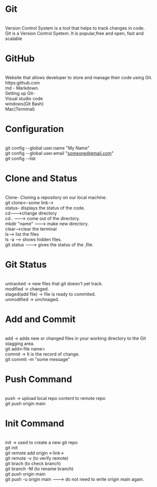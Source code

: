 # Git
<br> Version Control System is a tool that helps to track changes in code.
<br> Git is a Version Control Syetem. It is popular,free and open, fast and scalable
# GitHub
<br> Website that allows developer to store and manage their code using Git.
<br> https:github.com
<br> md - Markdown.
<br> Setting up Git-
<br> Visual studio code
<br> windows(Git Bash)
<br> Mac(Terminal)  

# Configuration 
<br> git config --global user.name "My Name"
<br> git config --global user.email "someone@email.com"
<br> git config --list

# Clone and Status
<br> Clone- Cloning a repository on our local machine.
<br> git clone<--some link-->
<br> status- displays the status of the code.
<br> cd--->change directory
<br> cd.. ---> come out of the directory.
<br> mkdir "name" ---> make new directory.
<br> clear-->clear the terminal
<br> ls--> list the files
<br> ls -a --> shows hidden files.
<br> git status ---> gives the status of the ,file.

# Git Status
<br> untracked -> new files that git doesn't yet track.
<br> modified -> changed.
<br> staged(add file) -> file is ready to commited.
<br> unmodified -> unchnaged.

# Add and Commit
<br>  add -> adds new or changed files in your working directory  to the Git stagging area.
<br> git add<-file name>
<br> commit -> It is the record of change.
<br> git commit -m "some message"

# Push Command
<br> push -> upload local repo content to remote repo
<br> git push origin main

# Init Command
<br> init -> used to create a new git repo
<br> git init 
<br> git remote add origin <-link->
<br> git remote -v    (to verify remote)
<br> git brach        (to check branch) 
<br> git branch -M    (to rename branch)
<br> git push origin  main
<br> git push -u origin main ---> do not need to write origin main again.


